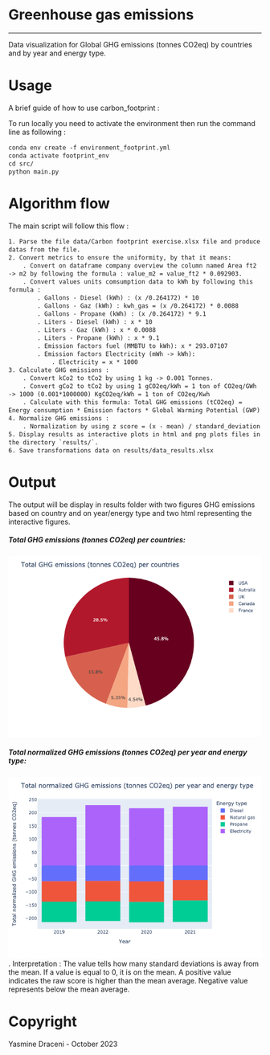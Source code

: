 # Greenhouse gas emissions
------------------------------
Data visualization for Global GHG emissions (tonnes CO2eq) by countries and by year and energy type.

# Usage
A brief guide of how to use carbon_footprint :

To run locally you need to activate the environment then run the command line as following : 
```
conda env create -f environment_footprint.yml
conda activate footprint_env
cd src/
python main.py
```

# Algorithm flow
The main script will follow this flow :

~~~
1. Parse the file data/Carbon footprint exercise.xlsx file and produce datas from the file.
2. Convert metrics to ensure the uniformity, by that it means:
    . Convert on dataframe company overview the column named Area ft2 -> m2 by following the formula : value_m2 = value_ft2 * 0.092903.
    . Convert values units comsumption data to kWh by following this formula :
        . Gallons - Diesel (kWh) : (x /0.264172) * 10
        . Gallons - Gaz (kWh) : kwh_gas = (x /0.264172) * 0.0088
        . Gallons - Propane (kWh) : (x /0.264172) * 9.1
        . Liters - Diesel (kWh) : x * 10
        . Liters - Gaz (kWh) : x * 0.0088
        . Liters - Propane (kWh) : x * 9.1
        . Emission factors fuel (MMBTU to kWh): x * 293.07107
        . Emission factors Electricity (mWh -> kWh):
            . Electricity = x * 1000
3. Calculate GHG emissions :
    . Convert kCo2 to tCo2 by using 1 kg -> 0.001 Tonnes.
    . Convert gCo2 to tCo2 by using 1 gCO2eq/kWh = 1 ton of CO2eq/GWh -> 1000 (0.001*1000000) KgCO2eq/kWh = 1 ton of CO2eq/Kwh
    . Calculate with this formula: Total GHG emissions (tCO2eq) = Energy consumption * Emission factors * Global Warming Potential (GWP)
4. Normalize GHG emissions :
    . Normalization by using z score = (x - mean) / standard_deviation
5. Display results as interactive plots in html and png plots files in the directory `results/`.
6. Save transformations data on results/data_results.xlsx
~~~

# Output
The output will be display in results folder with two figures GHG emissions based on country and on year/energy type and two html representing the interactive figures.
##### Total GHG emissions (tonnes CO2eq) per countries:
![GHG per country](results/ghg_country.png)
##### Total normalized GHG emissions (tonnes CO2eq) per year and energy type:
![GHG per year per energy type](results/ghg_year_energy.png)
. Interpretation : 
The value tells how many standard deviations is away from the mean. If a value is equal to 0, it is on the mean. A positive value indicates the raw score is higher than the mean average. Negative value represents below the mean average.
# Copyright
Yasmine Draceni - October 2023


